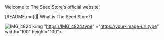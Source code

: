 Welcome to The Seed Store's official website!

[README.md](🌱 What is The Seed Store?)

![IMG_4824](https://github.com/MattHatwey/SeedStore/assets/65838701/468ddf9f-28ce-4b0e-b837-3197153736df)
<img "https://IMG_4824.type" ="https://your-image-url.type" width="100" height="100">
